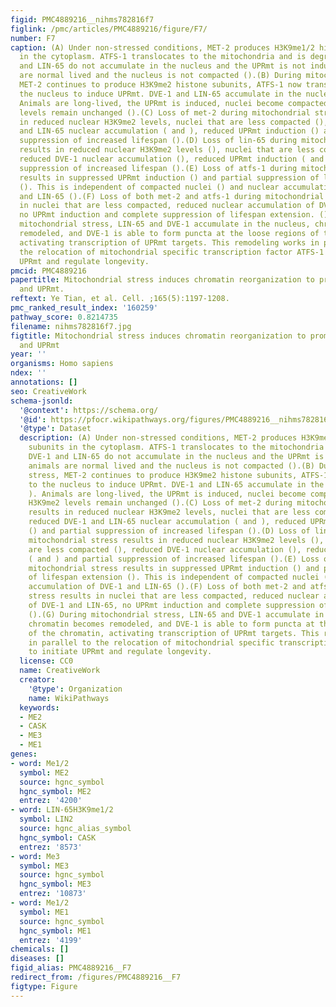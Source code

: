 ```yaml
---
figid: PMC4889216__nihms782816f7
figlink: /pmc/articles/PMC4889216/figure/F7/
number: F7
caption: (A) Under non-stressed conditions, MET-2 produces H3K9me1/2 histone subunits
  in the cytoplasm. ATFS-1 translocates to the mitochondria and is degraded. DVE-1
  and LIN-65 do not accumulate in the nucleus and the UPRmt is not induced, animals
  are normal lived and the nucleus is not compacted ().(B) During mitochondrial stress,
  MET-2 continues to produce H3K9me2 histone subunits, ATFS-1 now translocates to
  the nucleus to induce UPRmt. DVE-1 and LIN-65 accumulate in the nucleus ( and ).
  Animals are long-lived, the UPRmt is induced, nuclei become compacted (), and H3K9me2
  levels remain unchanged ().(C) Loss of met-2 during mitochondrial stress results
  in reduced nuclear H3K9me2 levels, nuclei that are less compacted (), reduced DVE-1
  and LIN-65 nuclear accumulation ( and ), reduced UPRmt induction () and partial
  suppression of increased lifespan ().(D) Loss of lin-65 during mitochondrial stress
  results in reduced nuclear H3K9me2 levels (), nuclei that are less compacted (),
  reduced DVE-1 nuclear accumulation (), reduced UPRmt induction ( and ) and partial
  suppression of increased lifespan ().(E) Loss of atfs-1 during mitochondrial stress
  results in suppressed UPRmt induction () and partial suppression of lifespan extension
  (). This is independent of compacted nuclei () and nuclear accumulation of DVE-1
  and LIN-65 ().(F) Loss of both met-2 and atfs-1 during mitochondrial stress results
  in nuclei that are less compacted, reduced nuclear accumulation of DVE-1 and LIN-65,
  no UPRmt induction and complete suppression of lifespan extension. ().(G) During
  mitochondrial stress, LIN-65 and DVE-1 accumulate in the nucleus, chromatin becomes
  remodeled, and DVE-1 is able to form puncta at the loose regions of the chromatin,
  activating transcription of UPRmt targets. This remodeling works in parallel to
  the relocation of mitochondrial specific transcription factor ATFS-1 to initiate
  UPRmt and regulate longevity.
pmcid: PMC4889216
papertitle: Mitochondrial stress induces chromatin reorganization to promote longevity
  and UPRmt.
reftext: Ye Tian, et al. Cell. ;165(5):1197-1208.
pmc_ranked_result_index: '160259'
pathway_score: 0.8214735
filename: nihms782816f7.jpg
figtitle: Mitochondrial stress induces chromatin reorganization to promote longevity
  and UPRmt
year: ''
organisms: Homo sapiens
ndex: ''
annotations: []
seo: CreativeWork
schema-jsonld:
  '@context': https://schema.org/
  '@id': https://pfocr.wikipathways.org/figures/PMC4889216__nihms782816f7.html
  '@type': Dataset
  description: (A) Under non-stressed conditions, MET-2 produces H3K9me1/2 histone
    subunits in the cytoplasm. ATFS-1 translocates to the mitochondria and is degraded.
    DVE-1 and LIN-65 do not accumulate in the nucleus and the UPRmt is not induced,
    animals are normal lived and the nucleus is not compacted ().(B) During mitochondrial
    stress, MET-2 continues to produce H3K9me2 histone subunits, ATFS-1 now translocates
    to the nucleus to induce UPRmt. DVE-1 and LIN-65 accumulate in the nucleus ( and
    ). Animals are long-lived, the UPRmt is induced, nuclei become compacted (), and
    H3K9me2 levels remain unchanged ().(C) Loss of met-2 during mitochondrial stress
    results in reduced nuclear H3K9me2 levels, nuclei that are less compacted (),
    reduced DVE-1 and LIN-65 nuclear accumulation ( and ), reduced UPRmt induction
    () and partial suppression of increased lifespan ().(D) Loss of lin-65 during
    mitochondrial stress results in reduced nuclear H3K9me2 levels (), nuclei that
    are less compacted (), reduced DVE-1 nuclear accumulation (), reduced UPRmt induction
    ( and ) and partial suppression of increased lifespan ().(E) Loss of atfs-1 during
    mitochondrial stress results in suppressed UPRmt induction () and partial suppression
    of lifespan extension (). This is independent of compacted nuclei () and nuclear
    accumulation of DVE-1 and LIN-65 ().(F) Loss of both met-2 and atfs-1 during mitochondrial
    stress results in nuclei that are less compacted, reduced nuclear accumulation
    of DVE-1 and LIN-65, no UPRmt induction and complete suppression of lifespan extension.
    ().(G) During mitochondrial stress, LIN-65 and DVE-1 accumulate in the nucleus,
    chromatin becomes remodeled, and DVE-1 is able to form puncta at the loose regions
    of the chromatin, activating transcription of UPRmt targets. This remodeling works
    in parallel to the relocation of mitochondrial specific transcription factor ATFS-1
    to initiate UPRmt and regulate longevity.
  license: CC0
  name: CreativeWork
  creator:
    '@type': Organization
    name: WikiPathways
  keywords:
  - ME2
  - CASK
  - ME3
  - ME1
genes:
- word: Me1/2
  symbol: ME2
  source: hgnc_symbol
  hgnc_symbol: ME2
  entrez: '4200'
- word: LIN-65H3K9me1/2
  symbol: LIN2
  source: hgnc_alias_symbol
  hgnc_symbol: CASK
  entrez: '8573'
- word: Me3
  symbol: ME3
  source: hgnc_symbol
  hgnc_symbol: ME3
  entrez: '10873'
- word: Me1/2
  symbol: ME1
  source: hgnc_symbol
  hgnc_symbol: ME1
  entrez: '4199'
chemicals: []
diseases: []
figid_alias: PMC4889216__F7
redirect_from: /figures/PMC4889216__F7
figtype: Figure
---
```

